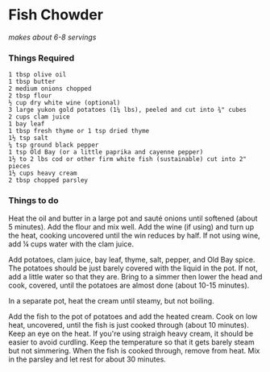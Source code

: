 Fish Chowder
=============
_makes about 6-8 servings_

### Things Required

    1 tbsp olive oil
    1 tbsp butter
    2 medium onions chopped
    2 tbsp flour
    ½ cup dry white wine (optional)
    3 large yukon gold potatoes (1¼ lbs), peeled and cut into ¾" cubes
    2 cups clam juice
    1 bay leaf
    1 tbsp fresh thyme or 1 tsp dried thyme
    1½ tsp salt
    ¼ tsp ground black pepper
    1 tsp Old Bay (or a little paprika and cayenne pepper)
    1½ to 2 lbs cod or other firm white fish (sustainable) cut into 2" pieces
    1½ cups heavy cream
    2 tbsp chopped parsley

### Things to do

Heat the oil and butter in a large pot and sauté onions until softened (about 5 minutes). Add the flour and mix well. Add the wine (if using) and turn up the heat, cooking uncovered until the win reduces by half. If not using wine, add ¼ cups water with the clam juice.

Add potatoes, clam juice, bay leaf, thyme, salt, pepper, and Old Bay spice. The potatoes should be just barely covered with the liquid in the pot. If not, add a little water so that they are. Bring to a simmer then lower the head and cook, covered, until the potatoes are almost done (about 10-15 minutes).

In a separate pot, heat the cream until steamy, but not boiling.

Add the fish to the pot of potatoes and add the heated cream. Cook on low heat, uncovered, until the fish is just cooked through (about 10 minutes). Keep an eye on the heat. If you're using straigh heavy cream, it should be easier to avoid curdling. Keep the temperature so that it gets barely steam but not simmering. When the fish is cooked through, remove from heat. Mix in the parsley and let rest for about 30 minutes.